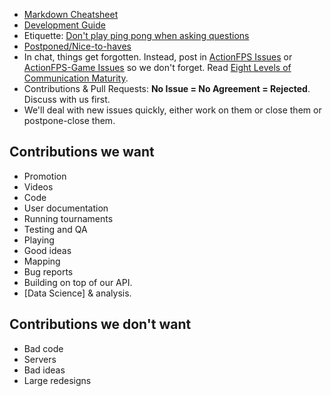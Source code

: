 * [Markdown Cheatsheet](https://github.com/adam-p/markdown-here/wiki/Markdown-Here-Cheatsheet)
* [Development Guide](https://github.com/ScalaWilliam/ActionFPS/wiki/Development-Guide)
* Etiquette: [Don't play ping pong when asking questions](http://woop.us/2108)
* <a href="https://github.com/ScalaWilliam/ActionFPS/issues?utf8=%E2%9C%93&q=is%3Aissue%20label%3Apostponed%20">Postponed/Nice-to-haves</a>
* In chat, things get forgotten. Instead, post in <a href="https://github.com/ScalaWilliam/ActionFPS/issues">ActionFPS Issues</a> or [ActionFPS-Game Issues](https://github.com/lucasgautheron/actionfps-game/issues) so we don't forget. Read <a href="http://www.yegor256.com/2016/08/23/communication-maturity.html">Eight Levels of Communication Maturity</a>.
* Contributions & Pull Requests: **No Issue = No Agreement = Rejected**. Discuss with us first.
* We'll deal with new issues quickly, either work on them or close them or postpone-close them.

## Contributions we want

* Promotion
* Videos
* Code
* User documentation
* Running tournaments
* Testing and QA
* Playing
* Good ideas
* Mapping
* Bug reports
* Building on top of our API.
* [Data Science] & analysis.

## Contributions we don't want

* Bad code
* Servers
* Bad ideas
* Large redesigns